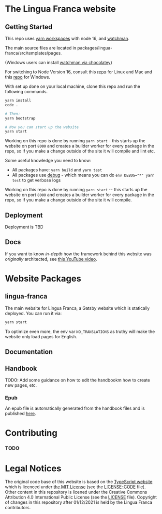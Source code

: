 # The Lingua Franca website

## Getting Started

This repo uses [yarn workspaces](https://classic.yarnpkg.com/lang/en/docs/workspaces/) with node 16, and [watchman](https://facebook.github.io/watchman/docs/install.html).

The main source files are located in packages/lingua-franca/src/templates/pages.

(Windows users can install [watchman via chocolatey](https://chocolatey.org/packages/watchman))

For switching to Node Version 16, consult this [repo](https://github.com/nvm-sh/nvm) for Linux and Mac and this [repo](https://github.com/coreybutler/nvm-windows) for Windows.

With set up done on your local machine, clone this repo and run the following commands.

```sh
yarn install
code .

# Then:
yarn bootstrap

# Now you can start up the website
yarn start
```

Working on this repo is done by running `yarn start` - this starts up the website on port `8000` and creates a
builder worker for every package in the repo, so if you make a change outside of the site it will compile and lint etc.

Some useful knowledge you need to know:

- All packages have: `yarn build` and `yarn test`
- All packages use [debug](https://www.npmjs.com/package/debug) - which means you can do `env DEBUG="*" yarn test` to get verbose logs

Working on this repo is done by running `yarn start` -- this starts up the website on port `8000` and creates a
builder worker for every package in the repo, so if you make a change outside of the site it will compile.

## Deployment

Deployment is TBD

## Docs

If you want to know _in-depth_ how the framework behind this website was _originally_ architected, see [this YouTube video](https://www.youtube.com/watch?v=HOvivt6B7hE).

# Website Packages

## lingua-franca

The main website for Lingua Franca, a Gatsby website which is statically deployed. You can run it via:

```sh
yarn start
```

To optimize even more, the env var `NO_TRANSLATIONS` as truthy will make the website only load pages for English.

## Documentation

## Handbook

TODO: Add some guidance on how to edit the handbookm how to create new pages, etc.

### Epub

An epub file is automatically generated from the handbook files and is published [here](https://www.lf-lang.org/assets/lingua-franca-handbook.epub).

# Contributing

### TODO

# Legal Notices

The original code base of this website is based on the [TypeScript website](https://github.com/microsoft/TypeScript-Website) which is licenced under [the MIT License](https://opensource.org/licenses/MIT) (see the [LICENSE-CODE](https://github.com/lf-lang/website-lingua-franca/blob/v16/LICENSE-CODE) file). Other content in this repository is licened under the Creative Commons Attribution 4.0 International Public License (see the [LICENSE](https://github.com/lf-lang/website-lingua-franca/blob/v16/LICENSE-CODE) file). Copyright of changes in this repository after 01/12/2021 is held by the Lingua Franca contributors.

